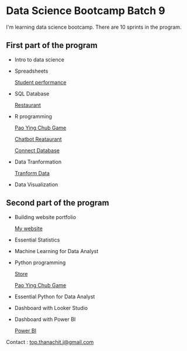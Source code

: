 # Data Science Bootcamp Batch 9

I'm learning data science bootcamp. There are 10 sprints in the program.

## First part of the program 

- Intro to data science
- Spreadsheets

  [Student performance](https://docs.google.com/spreadsheets/d/1_zffXwjMzX4PkvfZP4YszeizbAlG1--y7DTQXdou3gA/edit?usp=sharing)
  
- SQL Database

  [Restaurant](https://github.com/ThanachitTop/Restaurant-SQL)
  
- R programming

  [Pao Ying Chub Game](https://github.com/ThanachitTop/Pao_Ying_Chub_Game)

  [Chatbot Reataurant](https://github.com/ThanachitTop/Chatbot_restaurant)

  [Connect Database](https://github.com/ThanachitTop/PostgreSQL_ConnectDatabase.r)

- Data Tranformation

  [Tranform Data](https://enchanted-fiber-d4f.notion.site/Homework-Data-Tranformaiton-c8eaa6cacc814ba8bc880bc14059793b)
  
- Data Visualization

## Second part of the program 

- Building website portfolio

  [My website](https://trwillbebetter.wordpress.com)

- Essential Statistics
- Machine Learning for Data Analyst
- Python programming
  
  [Store](https://github.com/ThanachitTop/Store_Python)
  
  [Pao Ying Chub Game](https://github.com/ThanachitTop/Pao_Ying_Chub_Game)
  
- Essential Python for Data Analyst
- Dashboard with Looker Studio
- Dashboard with Power BI
  
  [Power BI](https://github.com/ThanachitTop/Power-BI)


Contact : top.thanachit.j@gmail.com

